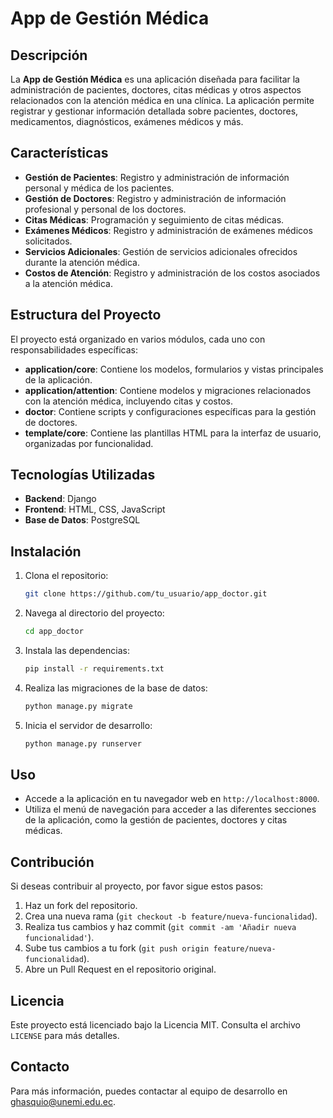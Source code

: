 
# App de Gestión Médica

## Descripción

La **App de Gestión Médica** es una aplicación diseñada para facilitar la administración de pacientes, doctores, citas médicas y otros aspectos relacionados con la atención médica en una clínica. La aplicación permite registrar y gestionar información detallada sobre pacientes, doctores, medicamentos, diagnósticos, exámenes médicos y más.

## Características

- **Gestión de Pacientes**: Registro y administración de información personal y médica de los pacientes.
- **Gestión de Doctores**: Registro y administración de información profesional y personal de los doctores.
- **Citas Médicas**: Programación y seguimiento de citas médicas.
- **Exámenes Médicos**: Registro y administración de exámenes médicos solicitados.
- **Servicios Adicionales**: Gestión de servicios adicionales ofrecidos durante la atención médica.
- **Costos de Atención**: Registro y administración de los costos asociados a la atención médica.

## Estructura del Proyecto

El proyecto está organizado en varios módulos, cada uno con responsabilidades específicas:

- **application/core**: Contiene los modelos, formularios y vistas principales de la aplicación.
- **application/attention**: Contiene modelos y migraciones relacionados con la atención médica, incluyendo citas y costos.
- **doctor**: Contiene scripts y configuraciones específicas para la gestión de doctores.
- **template/core**: Contiene las plantillas HTML para la interfaz de usuario, organizadas por funcionalidad.

## Tecnologías Utilizadas

- **Backend**: Django
- **Frontend**: HTML, CSS, JavaScript
- **Base de Datos**: PostgreSQL

## Instalación

1. Clona el repositorio:
    ```sh
    git clone https://github.com/tu_usuario/app_doctor.git
    ```
2. Navega al directorio del proyecto:
    ```sh
    cd app_doctor
    ```
3. Instala las dependencias:
    ```sh
    pip install -r requirements.txt
    ```
4. Realiza las migraciones de la base de datos:
    ```sh
    python manage.py migrate
    ```
5. Inicia el servidor de desarrollo:
    ```sh
    python manage.py runserver
    ```

## Uso

- Accede a la aplicación en tu navegador web en `http://localhost:8000`.
- Utiliza el menú de navegación para acceder a las diferentes secciones de la aplicación, como la gestión de pacientes, doctores y citas médicas.

## Contribución

Si deseas contribuir al proyecto, por favor sigue estos pasos:

1. Haz un fork del repositorio.
2. Crea una nueva rama (`git checkout -b feature/nueva-funcionalidad`).
3. Realiza tus cambios y haz commit (`git commit -am 'Añadir nueva funcionalidad'`).
4. Sube tus cambios a tu fork (`git push origin feature/nueva-funcionalidad`).
5. Abre un Pull Request en el repositorio original.

## Licencia

Este proyecto está licenciado bajo la Licencia MIT. Consulta el archivo `LICENSE` para más detalles.

## Contacto

Para más información, puedes contactar al equipo de desarrollo en [ghasquio@unemi.edu.ec](mailto:ghasquio@unemi.edu.ec).
